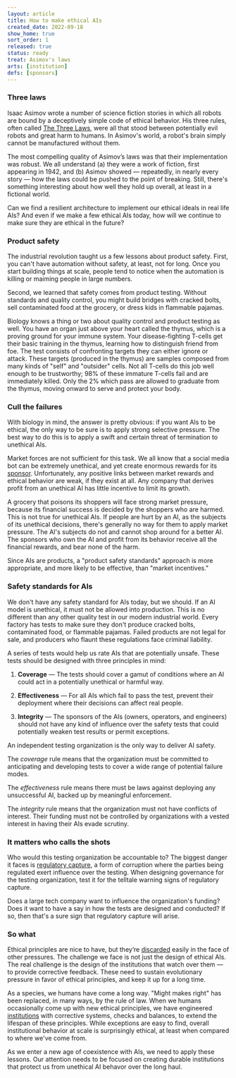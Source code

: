 ```yaml
---
layout: article
title: How to make ethical AIs
created_date: 2022-09-18
show_home: true
sort_order: 1
released: true
status: ready
treat: Asimov's laws
arts: [institution]
defs: [sponsors]
---
```


### Three laws

Isaac Asimov wrote a number of science fiction stories in which all
robots are bound by a deceptively simple code of ethical behavior.
His three rules, often called [The Three
Laws](https://en.wikipedia.org/wiki/Three_Laws_of_Robotics), were all
that stood between potentially evil robots and great harm to humans.
In Asimov's world, a robot's brain simply cannot be manufactured
without them.

The most compelling quality of Asimov’s laws was that their
implementation was robust.  We all understand (a) they were a work of
fiction, first appearing in 1942, and (b) Asimov showed &mdash;
repeatedly, in nearly every story &mdash; how the laws could be pushed
to the point of breaking.  Still, there's something interesting about
how well they hold up overall, at least in a fictional world.

Can we find a resilient architecture to implement our ethical ideals
in real life AIs? And even if we make a few ethical AIs today, how
will we continue to make sure they are ethical in the future?

### Product safety

The industrial revolution taught us a few lessons about product
safety.  First, you can't have automation without safety, at least,
not for long. Once you start building things at scale, people tend to
notice when the automation is killing or maiming people in large
numbers.

Second, we learned that safety comes from product testing. Without
standards and quality control, you might build bridges with cracked
bolts, sell contaminated food at the grocery, or dress kids in
flammable pajamas.

Biology knows a thing or two about quality control and product testing
as well. You have an organ just above your heart called the thymus,
which is a proving ground for your immune system. Your
disease-fighting T-cells get their basic training in the thymus,
learning how to distinguish friend from foe. The test consists of
confronting targets they can either ignore or attack. These targets
(produced in the thymus) are samples composed from many kinds of
"self" and "outsider" cells. Not all T-cells do this job well enough
to be trustworthy; 98% of these immature T-cells fail and are
immediately killed. Only the 2% which pass are allowed to graduate from
the thymus, moving onward to serve and protect your body.

### Cull the failures

<!-- start_excerpt -->
With biology in mind, the answer is pretty obvious: if you want AIs to
be ethical, the only way to be sure is to apply strong selective
pressure. The best way to do this is to apply a swift and certain
threat of termination to unethical AIs.
<!-- end_excerpt -->

Market forces are not sufficient for this task. We all know that a
social media bot can be extremely unethical, and yet create enormous
rewards for its [sponsor](sponsors). Unfortunately, any positive links
between market rewards and ethical behavior are weak, if they exist at
all. Any company that derives profit from an unethical AI has little
incentive to limit its growth.

A grocery that poisons its shoppers will face strong market pressure,
because its financial success is decided by the shoppers who are
harmed.  This is not true for unethical AIs. If people are hurt by an
AI, as the subjects of its unethical decisions, there's generally no
way for them to apply market pressure. The AI's subjects do not and
cannot shop around for a better AI. The sponsors who own the AI and
profit from its behavior receive all the financial rewards, and bear
none of the harm.

Since AIs are products, a "product safety standards" approach is
more appropriate, and more likely to be effective, than "market
incentives."

### Safety standards for AIs

We don't have any safety standard for AIs today, but we should.  If an
AI model is unethical, it must not be allowed into production. This is
no different than any other quality test in our modern industrial
world.  Every factory has tests to make sure they don't produce
cracked bolts, contaminated food, or flammable pajamas. Failed
products are not legal for sale, and producers who flaunt these
regulations face criminal liability.

A series of tests would help us rate AIs that are potentially
unsafe. These tests should be designed with three principles in mind:

 1. **Coverage** &mdash; The tests should cover a gamut of conditions
 where an AI could act in a potentially unethical or harmful way.

 2. **Effectiveness** &mdash; For all AIs which fail to pass the test,
 prevent their deployment where their decisions can affect real
 people.

 3. **Integrity** &mdash; The sponsors of the AIs (owners, operators,
   and engineers) should not have any kind of influence over the
   safety tests that could potentially weaken test results or permit
   exceptions.


An independent testing organization is the only way to deliver AI
safety.

The *coverage* rule means that the organization must be committed to
anticipating and developing tests to cover a wide range of potential
failure modes.

The *effectiveness* rule means there must be laws against deploying
any unsuccessful AI, backed up by meaningful enforcement.

The *integrity* rule means that the organization must not have
conflicts of interest. Their funding must not be controlled by
organizations with a vested interest in having their AIs evade
scrutiny.

### It matters who calls the shots

Who would this testing organization be accountable to? The biggest
danger it faces is [regulatory
capture](https://en.wikipedia.org/wiki/Regulatory_capture), a form of
corruption where the parties being regulated exert influence over the
testing. When designing governance for the testing organization, test
it for the telltale warning signs of regulatory capture.

Does a large tech company want to influence the organization's
funding?  Does it want to have a say in how the tests are designed and
conducted? If so, then that's a sure sign that regulatory capture will
arise.


### So what

Ethical principles are nice to have, but they’re
[discarded](https://gizmodo.com/google-removes-nearly-all-mentions-of-dont-be-evil-from-1826153393)
easily in the face of other pressures. The challenge we face is not
just the design of ethical AIs. The real challenge is the design of
the institutions that watch over them &mdash; to provide corrective
feedback. These need to sustain evolutionary pressure in favor of
ethical principles, and keep it up for a long time.

As a species, we humans have come a long way. "Might makes right" has
been replaced, in many ways, by the rule of law. When we humans
occasionally come up with new ethical principles, we have engineered
[institutions](institution) with corrective systems, checks and
balances, to extend the lifespan of these principles.  While
exceptions are easy to find, overall institutional behavior at scale
is surprisingly ethical, at least when compared to where we've come
from.

As we enter a new age of coexistence with AIs, we need to apply these
lessons. Our attention needs to be focused on creating durable
institutions that protect us from unethical AI behavor over the long
haul.

